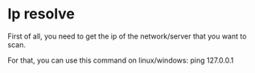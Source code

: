 # Ip resolve

First of all, you need to get the ip of the network/server that you want to scan.

For that, you can use this command on linux/windows:
ping 127.0.0.1
